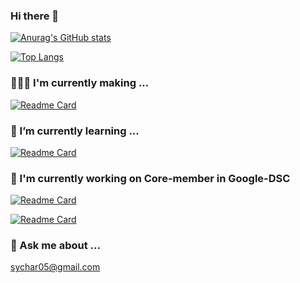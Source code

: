### Hi there 👋

[![Anurag's GitHub stats](https://github-readme-stats.vercel.app/api?username=Seokhwan-Kwon&count_private=true&bg_color=30,e96443,904e95&title_color=fff&text_color=fff)](https://github.com/anuraghazra/github-readme-stats)

<!-- 
개별항목 숨기기 :  &hide=stars,commits,prs,issues,contribs
테마 : dark, radical, merko, gruvbox, tokyonight, onedark, cobalt, synthwave, highcontrast, dracula
-->

[![Top Langs](https://github-readme-stats.vercel.app/api/top-langs/?username=Seokhwan-Kwon&layout=compact)](https://github.com/anuraghazra/github-readme-stats)



### 🧑🏻‍💻 I'm currently making ...

[![Readme Card](https://github-readme-stats.vercel.app/api/pin/?username=Seokhwan-Kwon&repo=Customized_Voca&show_owner=true)](https://github.com/Seokhwan-Kwon/Problem-Solving)

### 🌱 I’m currently learning ... 

[![Readme Card](https://github-readme-stats.vercel.app/api/pin/?username=Seokhwan-Kwon&repo=Problem_Solving)](https://github.com/Seokhwan-Kwon/Problem-Solving)


### 🔭 I'm currently working on Core-member in Google-DSC

[![Readme Card](https://github-readme-stats.vercel.app/api/pin/?username=Seokhwan-Kwon&repo=Algorithm-Study)](https://github.com/Seokhwan-Kwon/Problem-Solving)


[![Readme Card](https://github-readme-stats.vercel.app/api/pin/?username=Seokhwan-Kwon&repo=DeepLearning-DSC)](https://github.com/Seokhwan-Kwon/Problem-Solving)


### 💬 Ask me about ...

[sychar05@gmail.com](https://mail.google.com/mail/u/0/?view=cm&fs=1&tf=1&source=mailto&to=sychar05@gmail.com)


<!--
**Seokhwan-Kwon/Seokhwan-Kwon** is a ✨ _special_ ✨ repository because its `README.md` (this file) appears on your GitHub profile.

Here are some ideas to get you started:

- 🔭 I’m currently working on ...
- 🌱 I’m currently learning ...
- 👯 I’m looking to collaborate on ...
- 🤔 I’m looking for help with ...
- 💬 Ask me about ...
- 📫 How to reach me: ...
- 😄 Pronouns: ...
- ⚡ Fun fact: ...
-->
